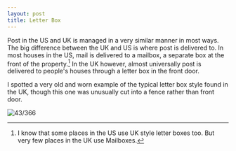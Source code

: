 ```yaml
---
layout: post
title: Letter Box
---
```


Post in the US and UK is managed in a very similar manner in most ways. The big difference between the UK and US is where post is delivered to. In most houses in the US, mail is delivered to a mailbox, a separate box at the front of the property.[^1] In the UK however, almost universally post is delivered to people's houses through a letter box in the front door.
<!--break-->
I spotted a very old and worn example of the typical letter box style found in the UK, though this one was unusually cut into a fence rather than front door.

![43/366](media.humanboring.net/photos/2016-02-12.jpeg)

[^1]:	I know that some places in the US use UK style letter boxes too. But very few places in the UK use Mailboxes.  